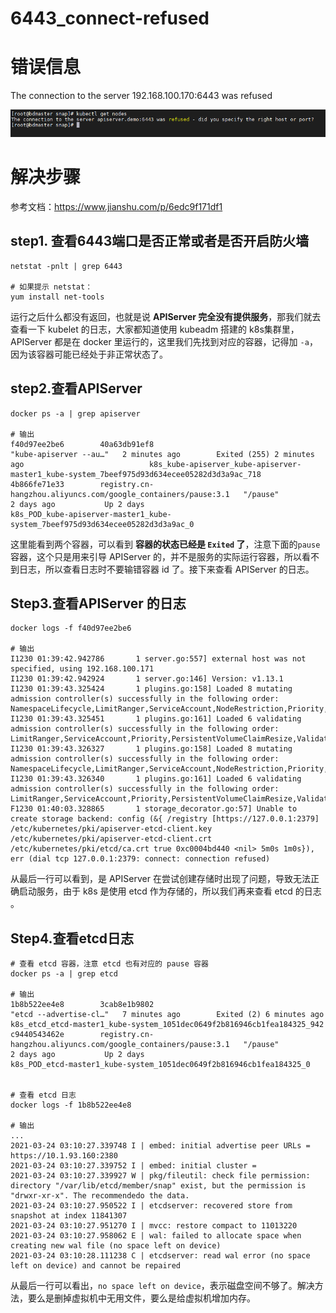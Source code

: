 # 6443_connect-refused
# 错误信息

The connection to the server 192.168.100.170:6443 was refused

![k8s-connect-refused](../images/6443_connect-refused/k8s-connect-refused.png)

# 解决步骤

参考文档：https://www.jianshu.com/p/6edc9f171df1

## step1. 查看6443端口是否正常或者是否开启防火墙

```shell
netstat -pnlt | grep 6443

# 如果提示 netstat： 
yum install net-tools
```

运行之后什么都没有返回，也就是说 **APIServer 完全没有提供服务**，那我们就去查看一下 kubelet 的日志，大家都知道使用 kubeadm 搭建的 k8s集群里，APIServer 都是在 docker 里运行的，这里我们先找到对应的容器，记得加 `-a`，因为该容器可能已经处于非正常状态了。

## step2.查看APIServer 

```shell
docker ps -a | grep apiserver

# 输出
f40d97ee2be6        40a63db91ef8                                                    "kube-apiserver --au…"   2 minutes ago        Exited (255) 2 minutes ago                            k8s_kube-apiserver_kube-apiserver-master1_kube-system_7beef975d93d634ecee05282d3d3a9ac_718
4b866fe71e33        registry.cn-hangzhou.aliyuncs.com/google_containers/pause:3.1   "/pause"                 2 days ago           Up 2 days                                             k8s_POD_kube-apiserver-master1_kube-system_7beef975d93d634ecee05282d3d3a9ac_0
```

这里能看到两个容器，可以看到 **容器的状态已经是 `Exited` 了**，注意下面的`pause`容器，这个只是用来引导 APIServer 的，并不是服务的实际运行容器，所以看不到日志，所以查看日志时不要输错容器 id 了。接下来查看 APIServer 的日志。

## Step3.查看APIServer 的日志

```shell
docker logs -f f40d97ee2be6

# 输出
I1230 01:39:42.942786       1 server.go:557] external host was not specified, using 192.168.100.171
I1230 01:39:42.942924       1 server.go:146] Version: v1.13.1
I1230 01:39:43.325424       1 plugins.go:158] Loaded 8 mutating admission controller(s) successfully in the following order: NamespaceLifecycle,LimitRanger,ServiceAccount,NodeRestriction,Priority,DefaultTolerationSeconds,DefaultStorageClass,MutatingAdmissionWebhook.
I1230 01:39:43.325451       1 plugins.go:161] Loaded 6 validating admission controller(s) successfully in the following order: LimitRanger,ServiceAccount,Priority,PersistentVolumeClaimResize,ValidatingAdmissionWebhook,ResourceQuota.
I1230 01:39:43.326327       1 plugins.go:158] Loaded 8 mutating admission controller(s) successfully in the following order: NamespaceLifecycle,LimitRanger,ServiceAccount,NodeRestriction,Priority,DefaultTolerationSeconds,DefaultStorageClass,MutatingAdmissionWebhook.
I1230 01:39:43.326340       1 plugins.go:161] Loaded 6 validating admission controller(s) successfully in the following order: LimitRanger,ServiceAccount,Priority,PersistentVolumeClaimResize,ValidatingAdmissionWebhook,ResourceQuota.
F1230 01:40:03.328865       1 storage_decorator.go:57] Unable to create storage backend: config (&{ /registry [https://127.0.0.1:2379] /etc/kubernetes/pki/apiserver-etcd-client.key /etc/kubernetes/pki/apiserver-etcd-client.crt /etc/kubernetes/pki/etcd/ca.crt true 0xc0004bd440 <nil> 5m0s 1m0s}), err (dial tcp 127.0.0.1:2379: connect: connection refused)
```

 从最后一行可以看到，是 APIServer 在尝试创建存储时出现了问题，导致无法正确启动服务，由于 k8s 是使用 etcd 作为存储的，所以我们再来查看 etcd 的日志 。

## Step4.查看etcd日志

```shell
# 查看 etcd 容器，注意 etcd 也有对应的 pause 容器
docker ps -a | grep etcd

# 输出
1b8b522ee4e8        3cab8e1b9802                                                    "etcd --advertise-cl…"   7 minutes ago        Exited (2) 6 minutes ago                              k8s_etcd_etcd-master1_kube-system_1051dec0649f2b816946cb1fea184325_942
c9440543462e        registry.cn-hangzhou.aliyuncs.com/google_containers/pause:3.1   "/pause"                 2 days ago           Up 2 days                                             k8s_POD_etcd-master1_kube-system_1051dec0649f2b816946cb1fea184325_0


# 查看 etcd 日志
docker logs -f 1b8b522ee4e8

# 输出
...
2021-03-24 03:10:27.339748 I | embed: initial advertise peer URLs = https://10.1.93.160:2380
2021-03-24 03:10:27.339752 I | embed: initial cluster =
2021-03-24 03:10:27.339927 W | pkg/fileutil: check file permission: directory "/var/lib/etcd/member/snap" exist, but the permission is "drwxr-xr-x". The recommendedo the data.
2021-03-24 03:10:27.950522 I | etcdserver: recovered store from snapshot at index 11841307
2021-03-24 03:10:27.951270 I | mvcc: restore compact to 11013220
2021-03-24 03:10:27.958062 E | wal: failed to allocate space when creating new wal file (no space left on device)
2021-03-24 03:10:28.111238 C | etcdserver: read wal error (no space left on device) and cannot be repaired
```

从最后一行可以看出，`no space left on device`，表示磁盘空间不够了。解决方法，要么是删掉虚拟机中无用文件，要么是给虚拟机增加内存。